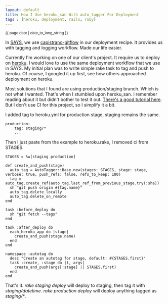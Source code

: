 ```yaml
---
layout: default
title: How I Use heroku_san With auto_tagger For Deployment
tags : [heroku, deployment, rails, ruby]
---
```

<p><small>{{ page.date | date_to_long_string }}</small></p>

In [SAYS](http://says.com), we use [capistrano-gitflow](https://github.com/technicalpickles/capistrano-gitflow) in our deployment recipe. It provides us with tagging and logging workflow. Made our life easier.

Currently I'm working on one of our client's project. It require us to deploy on [heroku](http://heroku.com). I would love to use the same deployment workflow that we use in SAYS. My initial plan was to write simple rake task to tag and push to heroku. Of course, I googled it up first, see how others approached deployment on heroku.

Most solutions that I found are using production/staging branch. Which is not what I wanted. That's when I stumbled upon heroku_san. I remember reading about it but didn't bother to test it out. [There's a good tutorial here](https://github.com/fastestforward/heroku_san/wiki/Using-Autotagger). But I don't use CI for this project, so I simplify it a bit.

I added tag to heroku.yml for production stage, staging remains the same.

    production:
	    tag: staging/*
	    ...
		
Then I just paste from the example to heroku.rake, I removed ci from STAGES.

  	STAGES = %w[staging production]

  	def create_and_push(stage)
  	  auto_tag = AutoTagger::Base.new(stages: STAGES, stage: stage, verbose: true, push_refs: false, refs_to_keep: 100)
  	  tag = auto_tag.create_ref(auto_tag.last_ref_from_previous_stage.try(:sha))
  	  sh "git push origin #{tag.name}"
  	  auto_tag.delete_locally
  	  auto_tag.delete_on_remote
  	end

  	task :before_deploy do
  	  sh "git fetch --tags"
  	end

  	task :after_deploy do
  	  each_heroku_app do |stage|
  	    create_and_push(stage.name)
  	  end
  	end

  	namespace :autotag do
  	  desc "Create an autotag for stage, default: #{STAGES.first}"
  	  task :create, :stage do |t, args|
  	    create_and_push(args[:stage] || STAGES.first)
  	  end
  	end

That's it. *rake staging deploy* will deploy to staging, then tag it with *staging/datetime*. *rake production deploy* will deploy anything tagged as *staging/\**.